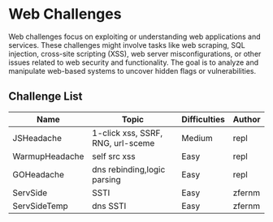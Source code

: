 # Web Challenges

Web challenges focus on exploiting or understanding web applications and services. These challenges might involve tasks like web scraping, SQL injection, cross-site scripting (XSS), web server misconfigurations, or other issues related to web security and functionality. The goal is to analyze and manipulate web-based systems to uncover hidden flags or vulnerabilities.

## Challenge List

| Name   | Topic           | Difficulties | Author |
|--------|-----------------|--------------|--------|
| JSHeadache | 1-click xss, SSRF, RNG, url-sceme          | Medium | repl |
| WarmupHeadache | self src xss          | Easy | repl |
| GOHeadache | dns rebinding,logic parsing           | Easy | repl |
| ServSide | SSTI           | Easy | zfernm |
| ServSideTemp | dns SSTI           | Easy | zfernm |
